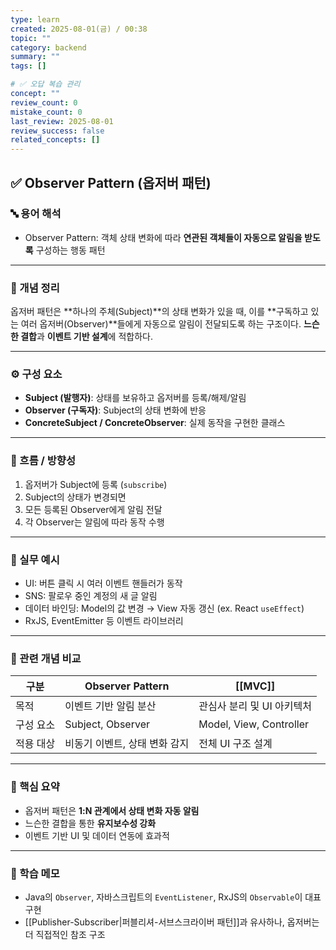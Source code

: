 ```yaml
---
type: learn
created: 2025-08-01(금) / 00:38
topic: ""
category: backend
summary: ""
tags: []

# ✅ 오답 복습 관리
concept: ""
review_count: 0
mistake_count: 0
last_review: 2025-08-01
review_success: false
related_concepts: []
---
```

## ✅ Observer Pattern (옵저버 패턴)

### 🔤 용어 해석
- Observer Pattern: 객체 상태 변화에 따라 **연관된 객체들이 자동으로 알림을 받도록** 구성하는 행동 패턴

---

### 📌 개념 정리
옵저버 패턴은 **하나의 주체(Subject)**의 상태 변화가 있을 때, 이를 **구독하고 있는 여러 옵저버(Observer)**들에게 자동으로 알림이 전달되도록 하는 구조이다. **느슨한 결합**과 **이벤트 기반 설계**에 적합하다.

---

### ⚙️ 구성 요소
- **Subject (발행자)**: 상태를 보유하고 옵저버를 등록/해제/알림
- **Observer (구독자)**: Subject의 상태 변화에 반응
- **ConcreteSubject / ConcreteObserver**: 실제 동작을 구현한 클래스

---

### 🧭 흐름 / 방향성
1. 옵저버가 Subject에 등록 (`subscribe`)
2. Subject의 상태가 변경되면
3. 모든 등록된 Observer에게 알림 전달
4. 각 Observer는 알림에 따라 동작 수행

---

### 💬 실무 예시
- UI: 버튼 클릭 시 여러 이벤트 핸들러가 동작
- SNS: 팔로우 중인 계정의 새 글 알림
- 데이터 바인딩: Model의 값 변경 → View 자동 갱신 (ex. React `useEffect`)
- RxJS, EventEmitter 등 이벤트 라이브러리

---

### 🔁 관련 개념 비교
| 구분             | Observer Pattern                  | [[MVC]]                                |
|------------------|------------------------------------|----------------------------------------|
| 목적             | 이벤트 기반 알림 분산              | 관심사 분리 및 UI 아키텍처             |
| 구성 요소        | Subject, Observer                  | Model, View, Controller                |
| 적용 대상        | 비동기 이벤트, 상태 변화 감지       | 전체 UI 구조 설계                     |

---

### 🎯 핵심 요약
- 옵저버 패턴은 **1:N 관계에서 상태 변화 자동 알림**
- 느슨한 결합을 통한 **유지보수성 강화**
- 이벤트 기반 UI 및 데이터 연동에 효과적

---

### 🧠 학습 메모
- Java의 `Observer`, 자바스크립트의 `EventListener`, RxJS의 `Observable`이 대표 구현
- [[Publisher-Subscriber|퍼블리셔-서브스크라이버 패턴]]과 유사하나, 옵저버는 더 직접적인 참조 구조
